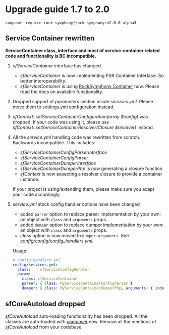 Upgrade guide 1.7 to 2.0
========================

```
composer require rock-symphony/rock-symphony:v2.0.0-alpha3
```

## Service Container rewritten

**ServiceContainer class, interface and most of service-container related code 
  and functionality is BC incompatible.**

1. *sfServiceContainer* interface has changed.

   - *sfServiceContainer* is now implementing PSR Container Interface. 
     So better interoperability.
   - *sfServiceContainer* is using 
     [RockSymphony Container](https://github.com/rock-symphony/container/tree/2.0.0#basics) now.
     Please read the docs on available functionality.

2. Dropped support of *parameters* section inside *services.yml*.
   Please move them to settings.yml configuration instead.  

3. *sfContext::setServiceContainerConfiguration(array $config)* was dropped.
   If your code was using it, please use 
   *sfContext::setServiceContainerResolver(Closure $resolver)* instead.

4. All the *service.yml* handling code was rewritten from scratch. Backwards incompatible.
   This includes:
   
   - *sfServiceContainerConfigParserInterface* 
   - *sfServiceContainerConfigParser*
   - *sfServiceContainerDumperInterface* 
   - *sfServiceContainerDumperPhp* is now generating a closure function
   - *sfContext* is now expecting a resolver closure to provide a container instance.
    
   If your project is using/extending them, please make sure you adapt your code
   accordingly.

5. *service.yml* stock config handler options have been changed
   
   - added `parser` option to replace parser implementation by your own: 
     an object with `class` and `arguments` props.
   - added `dumper` option to replace dumper implementation by your own:
     an object with `class` and `arguments` props.
   - *class* option is now moved to `dumper.arguments`. See *config/config/config_handlers.yml*.
     
   Usage:
   
   ```yaml
   # config_handlers.yml
   config/services.yml:
     class:    sfServiceConfigHandler
     param:
       class: sfServiceContainer
       parser: { class: MyServiceContainerConfigParser }
       dumper: { class: MyServiceContainerDumperPhp, arguments: { indent: 4 } }
   ```   

## sfCoreAutoload dropped

*sfCoreAutoload* auto-loading functionality has been dropped. 
All the classes are auto-loaded with [composer](https://getcomposer.org/) now.
Remove all the mentions of *sfCoreAutoload* from your codebase.   
